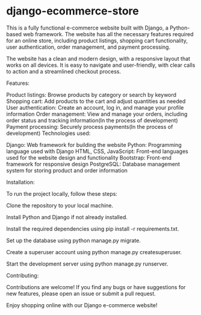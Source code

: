 # django-ecommerce-store
This is a fully functional e-commerce website built with Django, a Python-based web framework. The website has all the necessary features required for an online store, including product listings, shopping cart functionality, user authentication, order management, and payment processing.

The website has a clean and modern design, with a responsive layout that works on all devices. It is easy to navigate and user-friendly, with clear calls to action and a streamlined checkout process.

Features:

Product listings: Browse products by category or search by keyword
Shopping cart: Add products to the cart and adjust quantities as needed
User authentication: Create an account, log in, and manage your profile information
Order management: View and manage your orders, including order status and tracking information(In the process of development)
Payment processing: Securely process payments(In the process of development)
Technologies used:

Django: Web framework for building the website
Python: Programming language used with Django
HTML, CSS, JavaScript: Front-end languages used for the website design and functionality
Bootstrap: Front-end framework for responsive design
PostgreSQL: Database management system for storing product and order information

Installation:

To run the project locally, follow these steps:

Clone the repository to your local machine.

Install Python and Django if not already installed.

Install the required dependencies using pip install -r requirements.txt.

Set up the database using python manage.py migrate.

Create a superuser account using python manage.py createsuperuser.

Start the development server using python manage.py runserver.

Contributing:

Contributions are welcome! If you find any bugs or have suggestions for new features, please open an issue or submit a pull request.

Enjoy shopping online with our Django e-commerce website!
